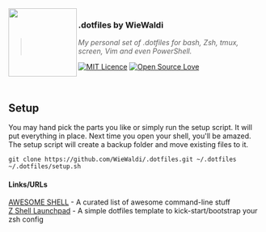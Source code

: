 <img src="https://raw.githubusercontent.com/WieWaldi/.dotfiles/master/img/RZ-Amper_Logo_135x135.png" align="left" width="135px" height="135px" />

### .dotfiles by WieWaldi
> *My personal set of .dotfiles for bash, Zsh, tmux, screen, Vim and even PowerShell.*

[![MIT Licence](https://badges.frapsoft.com/os/mit/mit.svg?v=103)](https://opensource.org/licenses/mit-license.php)
[![Open Source Love](https://badges.frapsoft.com/os/v1/open-source.svg?v=103)](https://opensource.org)

<br />

## Setup
You may hand pick the parts you like or simply run the setup script. It will
put everything in place. Next time you open your shell, you'll be amazed. The
setup script will create a backup folder and move existing files to it.
```
git clone https://github.com/WieWaldi/.dotfiles.git ~/.dotfiles
~/.dotfiles/setup.sh
```

#### Links/URLs
[AWESOME SHELL](https://github.com/alebcay/awesome-shell) - A curated list of awesome command-line stuff  
[Z Shell Launchpad](https://github.com/marlonrichert/zsh-launchpad) - A simple dotfiles template to kick-start/bootstrap your zsh config  
